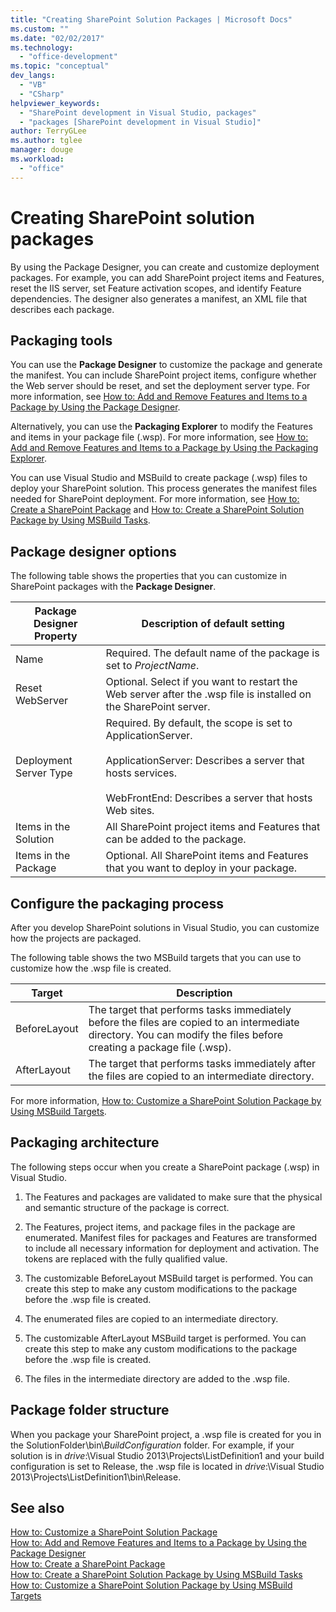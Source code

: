 ```yaml
---
title: "Creating SharePoint Solution Packages | Microsoft Docs"
ms.custom: ""
ms.date: "02/02/2017"
ms.technology: 
  - "office-development"
ms.topic: "conceptual"
dev_langs: 
  - "VB"
  - "CSharp"
helpviewer_keywords: 
  - "SharePoint development in Visual Studio, packages"
  - "packages [SharePoint development in Visual Studio]"
author: TerryGLee
ms.author: tglee
manager: douge
ms.workload: 
  - "office"
---
```

# Creating SharePoint solution packages
  By using the Package Designer, you can create and customize deployment packages. For example, you can add SharePoint project items and Features, reset the IIS server, set Feature activation scopes, and identify Feature dependencies. The designer also generates a manifest, an XML file that describes each package.  
  
## Packaging tools
 You can use the **Package Designer** to customize the package and generate the manifest. You can include SharePoint project items, configure whether the Web server should be reset, and set the deployment server type. For more information, see [How to: Add and Remove Features and Items to a Package by Using the Package Designer](../sharepoint/how-to-add-and-remove-features-and-items-to-a-package-by-using-the-package-designer.md).  
  
 Alternatively, you can use the **Packaging Explorer** to modify the Features and items in your package file (.wsp). For more information, see [How to: Add and Remove Features and Items to a Package by Using the Packaging Explorer](../sharepoint/how-to-add-and-remove-features-and-items-to-a-package-by-using-the-packaging-explorer.md).  
  
 You can use Visual Studio and MSBuild to create package (.wsp) files to deploy your SharePoint solution. This process generates the manifest files needed for SharePoint deployment. For more information, see [How to: Create a SharePoint Package](http://msdn.microsoft.com/en-us/b24be45c-e91d-49bb-afb0-7b265404214b) and [How to: Create a SharePoint Solution Package by Using MSBuild Tasks](../sharepoint/how-to-create-a-sharepoint-solution-package-by-using-msbuild-tasks.md).  
  
## Package designer options
 The following table shows the properties that you can customize in SharePoint packages with the **Package Designer**.  
  
|Package Designer Property|Description of default setting|  
|-------------------------------|------------------------------------|  
|Name|Required. The default name of the package is set to *ProjectName*.|  
|Reset WebServer|Optional. Select if you want to restart the Web server after the .wsp file is installed on the SharePoint server.|  
|Deployment Server Type|Required. By default, the scope is set to ApplicationServer.<br /><br /> ApplicationServer: Describes a server that hosts services.<br /><br /> WebFrontEnd: Describes a server that hosts Web sites.|  
|Items in the Solution|All SharePoint project items and Features that can be added to the package.|  
|Items in the Package|Optional. All SharePoint items and Features that you want to deploy in your package.|  
  
## Configure the packaging process
 After you develop SharePoint solutions in Visual Studio, you can customize how the projects are packaged.  
  
 The following table shows the two MSBuild targets that you can use to customize how the .wsp file is created.  
  
|Target|Description|  
|------------|-----------------|  
|BeforeLayout|The target that performs tasks immediately before the files are copied to an intermediate directory. You can modify the files before creating a package file (.wsp).|  
|AfterLayout|The target that performs tasks immediately after the files are copied to an intermediate directory.|  
  
 For more information, [How to: Customize a SharePoint Solution Package by Using MSBuild Targets](../sharepoint/how-to-customize-a-sharepoint-solution-package-by-using-msbuild-targets.md).  
  
## Packaging architecture
 The following steps occur when you create a SharePoint package (.wsp) in Visual Studio.  
  
1.  The Features and packages are validated to make sure that the physical and semantic structure of the package is correct.  
  
2.  The Features, project items, and package files in the package are enumerated. Manifest files for packages and Features are transformed to include all necessary information for deployment and activation. The tokens are replaced with the fully qualified value.  
  
3.  The customizable BeforeLayout MSBuild target is performed. You can create this step to make any custom modifications to the package before the .wsp file is created.  
  
4.  The enumerated files are copied to an intermediate directory.  
  
5.  The customizable AfterLayout MSBuild target is performed. You can create this step to make any custom modifications to the package before the .wsp file is created.  
  
6.  The files in the intermediate directory are added to the .wsp file.  
  
## Package folder structure
 When you package your SharePoint project, a .wsp file is created for you in the SolutionFolder\bin\\*BuildConfiguration* folder. For example, if your solution is in *drive*:\Visual Studio 2013\Projects\ListDefinition1 and your build configuration is set to Release, the .wsp file is located in *drive*:\Visual Studio 2013\Projects\ListDefinition1\bin\Release.  
  
## See also
 [How to: Customize a SharePoint Solution Package](../sharepoint/how-to-customize-a-sharepoint-solution-package.md)  
 [How to: Add and Remove Features and Items to a Package by Using the Package Designer](../sharepoint/how-to-add-and-remove-features-and-items-to-a-package-by-using-the-package-designer.md)   
 [How to: Create a SharePoint Package](http://msdn.microsoft.com/en-us/b24be45c-e91d-49bb-afb0-7b265404214b)   
 [How to: Create a SharePoint Solution Package by Using MSBuild Tasks](../sharepoint/how-to-create-a-sharepoint-solution-package-by-using-msbuild-tasks.md)   
 [How to: Customize a SharePoint Solution Package by Using MSBuild Targets](../sharepoint/how-to-customize-a-sharepoint-solution-package-by-using-msbuild-targets.md)  
  
 